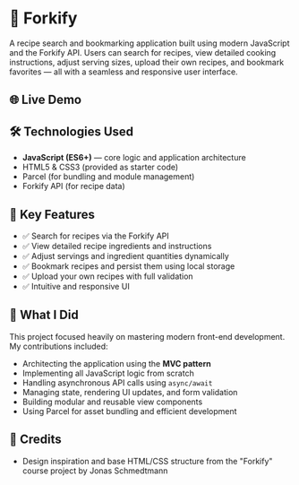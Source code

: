 # 🍴 Forkify

A recipe search and bookmarking application built using modern JavaScript and the Forkify API. Users can search for recipes, view detailed cooking instructions, adjust serving sizes, upload their own recipes, and bookmark favorites — all with a seamless and responsive user interface.

## 🌐 Live Demo


## 🛠️ Technologies Used

- **JavaScript (ES6+)** — core logic and application architecture
- HTML5 & CSS3 (provided as starter code)
- Parcel (for bundling and module management)
- Forkify API (for recipe data)

## 🚀 Key Features

- ✅ Search for recipes via the Forkify API
- ✅ View detailed recipe ingredients and instructions
- ✅ Adjust servings and ingredient quantities dynamically
- ✅ Bookmark recipes and persist them using local storage
- ✅ Upload your own recipes with full validation
- ✅ Intuitive and responsive UI


## 🧠 What I Did

This project focused heavily on mastering modern front-end development. My contributions included:

- Architecting the application using the **MVC pattern**
- Implementing all JavaScript logic from scratch
- Handling asynchronous API calls using `async/await`
- Managing state, rendering UI updates, and form validation
- Building modular and reusable view components
- Using Parcel for asset bundling and efficient development

## 📘 Credits

- Design inspiration and base HTML/CSS structure from the "Forkify" course project by Jonas Schmedtmann


